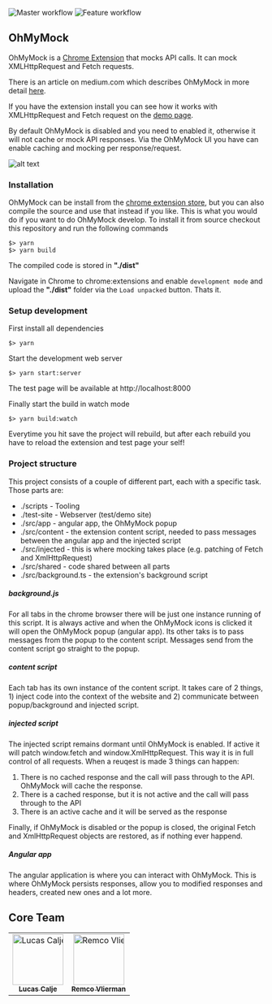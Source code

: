 ![Master workflow](https://github.com/scaljeri/oh-my-mock/actions/workflows/master.yml/badge.svg)
![Feature workflow](https://github.com/scaljeri/oh-my-mock/actions/workflows/feature.yml/badge.svg)

## OhMyMock

OhMyMock is a [Chrome Extension](https://chrome.google.com/webstore/detail/oh-my-mock/egadlcooejllkdejejkhibmaphidmock
) that mocks API calls. It can mock XMLHttpRequest and Fetch requests. 

There is an article on medium.com which describes OhMyMock in more detail [here](https://medium.com/p/875ac5d85999/edit).

If you have the extension install you can see how it works with XMLHttpRequest and Fetch request on
the [demo page](https://scaljeri.github.io/oh-my-mock/).

By default OhMyMock is disabled and you need to enabled it, otherwise it will not cache or mock API
responses. Via the OhMyMock UI you have can enable caching and mocking per response/request.

![alt text](https://github.com/scaljeri/oh-my-mock/blob/master/images/oh-my-mock-overview.png?raw=true)

### Installation
OhMyMock can be install from the 
[chrome extension store](https://chrome.google.com/webstore/detail/oh-my-mock/egadlcooejllkdejejkhibmaphidmock), 
but you can also compile the source and use that instead if you like. This is what you would do if you want to do OhMyMock develop. 
To install it from source checkout this repository and run the following commands

    $> yarn
    $> yarn build

The compiled code is stored in **"./dist"**

Navigate in Chrome to chrome:extensions and enable `development mode` and upload the **"./dist"** folder via the `Load unpacked` button. Thats it.

### Setup development
First install all dependencies

    $> yarn

Start the development web server

    $> yarn start:server

The test page will be available at http://localhost:8000

Finally start the build in watch mode

    $> yarn build:watch

Everytime you hit save the project will rebuild, but after each rebuild you have to reload the extension and test page your self!

### Project structure
This project consists of a couple of different part, each with a specific task. Those parts are:

  * ./scripts           - Tooling
  * ./test-site         - Webserver (test/demo site)
  * ./src/app           - angular app, the OhMyMock popup
  * ./src/content       - the extension content script, needed to pass messages between
                          the angular app and the injected script
  * ./src/injected      - this is where mocking takes place (e.g. patching of Fetch and XmlHttpRequest)
  * ./src/shared        - code shared between all parts
  * ./src/background.ts - the extension's background script

##### background.js
For all tabs in the chrome browser there will be just one instance running of this script. It is
always active and when the OhMyMock icons is clicked it will open the OhMyMock popup (angular app). 
Its other taks is to pass messages from the popup to the content script. Messages send from the 
content script go straight to the popup. 

##### content script
Each tab has its own instance of the content script. It takes care of 2 things, 1) inject code into the context of the website and 2) communicate between popup/background and injected script. 

##### injected script
The injected script remains dormant until OhMyMock is enabled. If active it will patch window.fetch 
and window.XmlHttpRequest. This way it is in full control of all requests. When a reuqest is made 3
things can happen:

   1) There is no cached response and the call will pass through to the API. OhMyMock will cache
      the response.
   2) There is a cached response, but it is not active and the call will pass through to the API
   3) There is an active cache and it will be served as the response

Finally, if OhMyMock is disabled or the popup is closed, the original Fetch and XmlHttpRequest objects
are restored, as if nothing ever happend.

##### Angular app
The angular application is where you can interact with OhMyMock. This is where OhMyMock persists 
responses, allow you to modified responses and headers, created new ones and a lot more.

## Core Team

<table border="0">
  <tr style="border:none">
    <td align="center">
      <a style="white-space:nowrap"
        href="https://github.com/scaljeri">
        <img style="max-width:100px" src="https://avatars2.githubusercontent.com/u/1078741?v=4" width="100px;" alt="Lucas Calje"/></br>
        <sub><b>Lucas Calje</b></sub>
      </a>
    </td>
    <td align="center">
      <a style="white-space:nowrap" 
         href="https://github.com/remco75">
        <img style="max-width:100px" src="https://avatars1.githubusercontent.com/u/5644903?v=4" width="100px;" alt="Remco Vlierman"/></br>
        <sub><b>Remco Vlierman</b></sub></a>
    </td>
  </tr>
</table>
